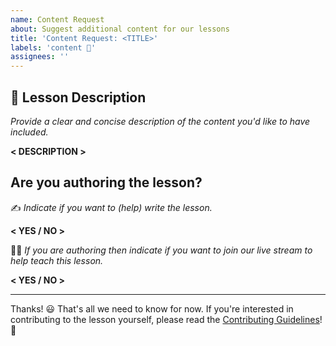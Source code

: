 ```yaml
---
name: Content Request
about: Suggest additional content for our lessons
title: 'Content Request: <TITLE>'
labels: 'content 📝'
assignees: ''
---
```

## 📝 Lesson Description

_Provide a clear and concise description of the content you'd like to have included._

__< DESCRIPTION >__

## Are you authoring the lesson?

✍ _Indicate if you want to (help) write the lesson._

__< YES / NO >__

👩‍🏫 _If you are authoring then indicate if you want to join our live stream to help teach this lesson._

__< YES / NO >__

---

Thanks! 😃 That's all we need to know for now. If you're interested in contributing to the lesson yourself, please read the [Contributing Guidelines](https://github.com/marcduiker/azure-functions-university/blob/main/CONTRIBUTING.md)! 💪